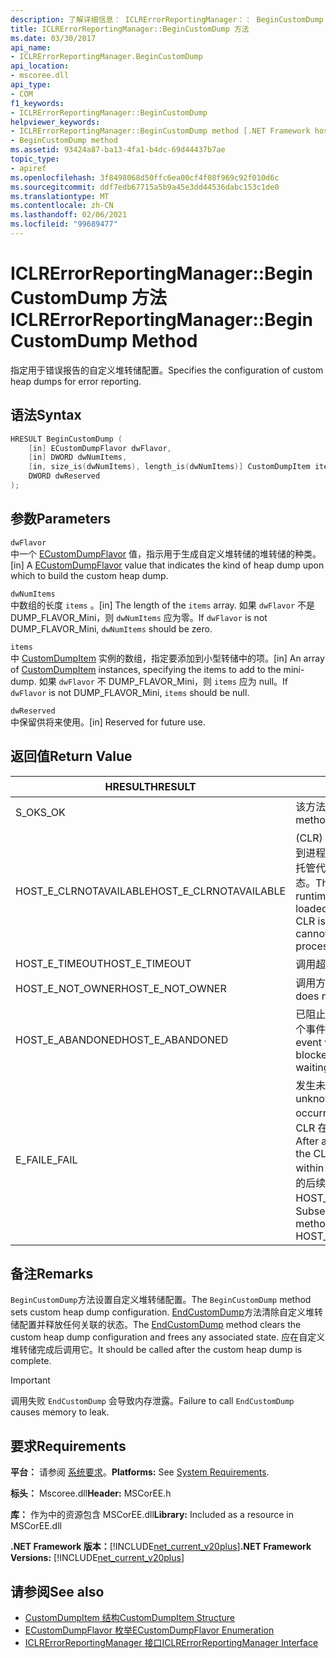 ```yaml
---
description: 了解详细信息： ICLRErrorReportingManager：： BeginCustomDump 方法
title: ICLRErrorReportingManager::BeginCustomDump 方法
ms.date: 03/30/2017
api_name:
- ICLRErrorReportingManager.BeginCustomDump
api_location:
- mscoree.dll
api_type:
- COM
f1_keywords:
- ICLRErrorReportingManager::BeginCustomDump
helpviewer_keywords:
- ICLRErrorReportingManager::BeginCustomDump method [.NET Framework hosting]
- BeginCustomDump method
ms.assetid: 93424a87-ba13-4fa1-b4dc-69d44437b7ae
topic_type:
- apiref
ms.openlocfilehash: 3f8498068d50ffc6ea00cf4f08f969c92f010d6c
ms.sourcegitcommit: ddf7edb67715a5b9a45e3dd44536dabc153c1de0
ms.translationtype: MT
ms.contentlocale: zh-CN
ms.lasthandoff: 02/06/2021
ms.locfileid: "99689477"
---
```

# <a name="iclrerrorreportingmanagerbegincustomdump-method"></a><span data-ttu-id="4b31b-103">ICLRErrorReportingManager::BeginCustomDump 方法</span><span class="sxs-lookup"><span data-stu-id="4b31b-103">ICLRErrorReportingManager::BeginCustomDump Method</span></span>

<span data-ttu-id="4b31b-104">指定用于错误报告的自定义堆转储配置。</span><span class="sxs-lookup"><span data-stu-id="4b31b-104">Specifies the configuration of custom heap dumps for error reporting.</span></span>  
  
## <a name="syntax"></a><span data-ttu-id="4b31b-105">语法</span><span class="sxs-lookup"><span data-stu-id="4b31b-105">Syntax</span></span>  
  
```cpp  
HRESULT BeginCustomDump (  
    [in] ECustomDumpFlavor dwFlavor,  
    [in] DWORD dwNumItems,  
    [in, size_is(dwNumItems), length_is(dwNumItems)] CustomDumpItem items[],  
    DWORD dwReserved  
);  
```  
  
## <a name="parameters"></a><span data-ttu-id="4b31b-106">参数</span><span class="sxs-lookup"><span data-stu-id="4b31b-106">Parameters</span></span>  

 `dwFlavor`  
 <span data-ttu-id="4b31b-107">中一个 [ECustomDumpFlavor](ecustomdumpflavor-enumeration.md) 值，指示用于生成自定义堆转储的堆转储的种类。</span><span class="sxs-lookup"><span data-stu-id="4b31b-107">[in] A [ECustomDumpFlavor](ecustomdumpflavor-enumeration.md) value that indicates the kind of heap dump upon which to build the custom heap dump.</span></span>  
  
 `dwNumItems`  
 <span data-ttu-id="4b31b-108">中数组的长度 `items` 。</span><span class="sxs-lookup"><span data-stu-id="4b31b-108">[in] The length of the `items` array.</span></span> <span data-ttu-id="4b31b-109">如果 `dwFlavor` 不是 DUMP_FLAVOR_Mini，则 `dwNumItems` 应为零。</span><span class="sxs-lookup"><span data-stu-id="4b31b-109">If `dwFlavor` is not DUMP_FLAVOR_Mini, `dwNumItems` should be zero.</span></span>  
  
 `items`  
 <span data-ttu-id="4b31b-110">中 [CustomDumpItem](customdumpitem-structure.md) 实例的数组，指定要添加到小型转储中的项。</span><span class="sxs-lookup"><span data-stu-id="4b31b-110">[in] An array of [CustomDumpItem](customdumpitem-structure.md) instances, specifying the items to add to the mini-dump.</span></span> <span data-ttu-id="4b31b-111">如果 `dwFlavor` 不 DUMP_FLAVOR_Mini，则 `items` 应为 null。</span><span class="sxs-lookup"><span data-stu-id="4b31b-111">If `dwFlavor` is not DUMP_FLAVOR_Mini, `items` should be null.</span></span>  
  
 `dwReserved`  
 <span data-ttu-id="4b31b-112">中保留供将来使用。</span><span class="sxs-lookup"><span data-stu-id="4b31b-112">[in] Reserved for future use.</span></span>  
  
## <a name="return-value"></a><span data-ttu-id="4b31b-113">返回值</span><span class="sxs-lookup"><span data-stu-id="4b31b-113">Return Value</span></span>  
  
|<span data-ttu-id="4b31b-114">HRESULT</span><span class="sxs-lookup"><span data-stu-id="4b31b-114">HRESULT</span></span>|<span data-ttu-id="4b31b-115">说明</span><span class="sxs-lookup"><span data-stu-id="4b31b-115">Description</span></span>|  
|-------------|-----------------|  
|<span data-ttu-id="4b31b-116">S_OK</span><span class="sxs-lookup"><span data-stu-id="4b31b-116">S_OK</span></span>|<span data-ttu-id="4b31b-117">该方法已成功返回。</span><span class="sxs-lookup"><span data-stu-id="4b31b-117">The method returned successfully.</span></span>|  
|<span data-ttu-id="4b31b-118">HOST_E_CLRNOTAVAILABLE</span><span class="sxs-lookup"><span data-stu-id="4b31b-118">HOST_E_CLRNOTAVAILABLE</span></span>|<span data-ttu-id="4b31b-119"> (CLR) 的公共语言运行时未加载到进程中，或 CLR 处于无法运行托管代码或成功处理调用的状态。</span><span class="sxs-lookup"><span data-stu-id="4b31b-119">The common language runtime (CLR) has not been loaded into a process, or the CLR is in a state in which it cannot run managed code or process the call successfully.</span></span>|  
|<span data-ttu-id="4b31b-120">HOST_E_TIMEOUT</span><span class="sxs-lookup"><span data-stu-id="4b31b-120">HOST_E_TIMEOUT</span></span>|<span data-ttu-id="4b31b-121">调用超时。</span><span class="sxs-lookup"><span data-stu-id="4b31b-121">The call timed out.</span></span>|  
|<span data-ttu-id="4b31b-122">HOST_E_NOT_OWNER</span><span class="sxs-lookup"><span data-stu-id="4b31b-122">HOST_E_NOT_OWNER</span></span>|<span data-ttu-id="4b31b-123">调用方不拥有该锁。</span><span class="sxs-lookup"><span data-stu-id="4b31b-123">The caller does not own the lock.</span></span>|  
|<span data-ttu-id="4b31b-124">HOST_E_ABANDONED</span><span class="sxs-lookup"><span data-stu-id="4b31b-124">HOST_E_ABANDONED</span></span>|<span data-ttu-id="4b31b-125">已阻止的线程或纤程正在等待某个事件时，该事件被取消。</span><span class="sxs-lookup"><span data-stu-id="4b31b-125">An event was canceled while a blocked thread or fiber was waiting on it.</span></span>|  
|<span data-ttu-id="4b31b-126">E_FAIL</span><span class="sxs-lookup"><span data-stu-id="4b31b-126">E_FAIL</span></span>|<span data-ttu-id="4b31b-127">发生未知的灾难性故障。</span><span class="sxs-lookup"><span data-stu-id="4b31b-127">An unknown catastrophic failure occurred.</span></span> <span data-ttu-id="4b31b-128">方法返回 E_FAIL 后，CLR 在该进程内将不再可用。</span><span class="sxs-lookup"><span data-stu-id="4b31b-128">After a method returns E_FAIL, the CLR is no longer usable within the process.</span></span> <span data-ttu-id="4b31b-129">对宿主方法的后续调用会返回 HOST_E_CLRNOTAVAILABLE。</span><span class="sxs-lookup"><span data-stu-id="4b31b-129">Subsequent calls to hosting methods return HOST_E_CLRNOTAVAILABLE.</span></span>|  
  
## <a name="remarks"></a><span data-ttu-id="4b31b-130">备注</span><span class="sxs-lookup"><span data-stu-id="4b31b-130">Remarks</span></span>  

 <span data-ttu-id="4b31b-131">`BeginCustomDump`方法设置自定义堆转储配置。</span><span class="sxs-lookup"><span data-stu-id="4b31b-131">The `BeginCustomDump` method sets custom heap dump configuration.</span></span> <span data-ttu-id="4b31b-132">[EndCustomDump](iclrerrorreportingmanager-endcustomdump-method.md)方法清除自定义堆转储配置并释放任何关联的状态。</span><span class="sxs-lookup"><span data-stu-id="4b31b-132">The [EndCustomDump](iclrerrorreportingmanager-endcustomdump-method.md) method clears the custom heap dump configuration and frees any associated state.</span></span> <span data-ttu-id="4b31b-133">应在自定义堆转储完成后调用它。</span><span class="sxs-lookup"><span data-stu-id="4b31b-133">It should be called after the custom heap dump is complete.</span></span>  
  
> [!IMPORTANT]
> <span data-ttu-id="4b31b-134">调用失败 `EndCustomDump` 会导致内存泄露。</span><span class="sxs-lookup"><span data-stu-id="4b31b-134">Failure to call `EndCustomDump` causes memory to leak.</span></span>  
  
## <a name="requirements"></a><span data-ttu-id="4b31b-135">要求</span><span class="sxs-lookup"><span data-stu-id="4b31b-135">Requirements</span></span>  

 <span data-ttu-id="4b31b-136">**平台：** 请参阅 [系统要求](../../get-started/system-requirements.md)。</span><span class="sxs-lookup"><span data-stu-id="4b31b-136">**Platforms:** See [System Requirements](../../get-started/system-requirements.md).</span></span>  
  
 <span data-ttu-id="4b31b-137">**标头：** Mscoree.dll</span><span class="sxs-lookup"><span data-stu-id="4b31b-137">**Header:** MSCorEE.h</span></span>  
  
 <span data-ttu-id="4b31b-138">**库：** 作为中的资源包含 MSCorEE.dll</span><span class="sxs-lookup"><span data-stu-id="4b31b-138">**Library:** Included as a resource in MSCorEE.dll</span></span>  
  
 <span data-ttu-id="4b31b-139">**.NET Framework 版本：**[!INCLUDE[net_current_v20plus](../../../../includes/net-current-v20plus-md.md)]</span><span class="sxs-lookup"><span data-stu-id="4b31b-139">**.NET Framework Versions:** [!INCLUDE[net_current_v20plus](../../../../includes/net-current-v20plus-md.md)]</span></span>  
  
## <a name="see-also"></a><span data-ttu-id="4b31b-140">请参阅</span><span class="sxs-lookup"><span data-stu-id="4b31b-140">See also</span></span>

- [<span data-ttu-id="4b31b-141">CustomDumpItem 结构</span><span class="sxs-lookup"><span data-stu-id="4b31b-141">CustomDumpItem Structure</span></span>](customdumpitem-structure.md)
- [<span data-ttu-id="4b31b-142">ECustomDumpFlavor 枚举</span><span class="sxs-lookup"><span data-stu-id="4b31b-142">ECustomDumpFlavor Enumeration</span></span>](ecustomdumpflavor-enumeration.md)
- [<span data-ttu-id="4b31b-143">ICLRErrorReportingManager 接口</span><span class="sxs-lookup"><span data-stu-id="4b31b-143">ICLRErrorReportingManager Interface</span></span>](iclrerrorreportingmanager-interface.md)
